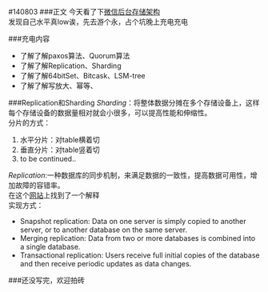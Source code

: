 #140803
###正文
今天看了下[微信后台存储架构](http://www.infoq.com/cn/presentations/weixin-background-memory-architecture)  
发现自己水平真low诶，先去游个永，占个坑晚上充电充电

###充电内容
* 了解了解paxos算法、Quorum算法  
* 了解了解Replication、Sharding  
* 了解了解64bitSet、Bitcask、LSM-tree  
* 了解了解写放大、幂等、

###Replication和Sharding
*Sharding*：将整体数据分摊在多个存储设备上，这样每个存储设备的数据量相对就会小很多，可以提高性能和伸缩性。  
分片的方式：  
1. 水平分片：对table横着切  
2. 垂直分片：对table竖着切  
3. to be continued..  

*Replication*:一种数据库的同步机制，来满足数据的一致性，提高数据可用性，增加故障的容错率。  
在这个[网站](http://searchsqlserver.techtarget.com/definition/database-replication)上找到了一个解释    
实现方式：
* Snapshot replication: Data on one server is simply copied to another server, or to another database on the same server.
* Merging replication: Data from two or more databases is combined into a single database.
* Transactional replication: Users receive full initial copies of the database and then receive periodic updates as data changes.





###还没写完，欢迎拍砖
